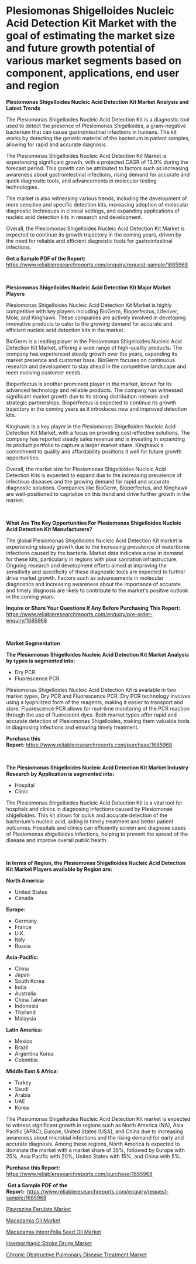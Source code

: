 <p><h1>Plesiomonas Shigelloides Nucleic Acid Detection Kit Market with the goal of estimating the market size and future growth potential of various market segments based on component, applications, end user and region</h1></p><p><strong>Plesiomonas Shigelloides Nucleic Acid Detection Kit Market Analysis and Latest Trends</strong></p>
<p><p>The Plesiomonas Shigelloides Nucleic Acid Detection Kit is a diagnostic tool used to detect the presence of Plesiomonas Shigelloides, a gram-negative bacterium that can cause gastrointestinal infections in humans. The kit works by detecting the genetic material of the bacterium in patient samples, allowing for rapid and accurate diagnosis.</p><p>The Plesiomonas Shigelloides Nucleic Acid Detection Kit Market is experiencing significant growth, with a projected CAGR of 13.9% during the forecast period. This growth can be attributed to factors such as increasing awareness about gastrointestinal infections, rising demand for accurate and quick diagnostic tools, and advancements in molecular testing technologies.</p><p>The market is also witnessing various trends, including the development of more sensitive and specific detection kits, increasing adoption of molecular diagnostic techniques in clinical settings, and expanding applications of nucleic acid detection kits in research and development.</p><p>Overall, the Plesiomonas Shigelloides Nucleic Acid Detection Kit Market is expected to continue its growth trajectory in the coming years, driven by the need for reliable and efficient diagnostic tools for gastrointestinal infections.</p></p>
<p><strong>Get a Sample PDF of the Report:&nbsp;</strong> <a href="https://www.reliableresearchreports.com/enquiry/request-sample/1685968">https://www.reliableresearchreports.com/enquiry/request-sample/1685968</a></p>
<p>&nbsp;</p>
<p><strong>Plesiomonas Shigelloides Nucleic Acid Detection Kit Major Market Players</strong></p>
<p><p>Plesiomonas Shigelloides Nucleic Acid Detection Kit Market is highly competitive with key players including BioGerm, Bioperfectus, Liferiver, Mole, and Kinghawk. These companies are actively involved in developing innovative products to cater to the growing demand for accurate and efficient nucleic acid detection kits in the market.</p><p>BioGerm is a leading player in the Plesiomonas Shigelloides Nucleic Acid Detection Kit Market, offering a wide range of high-quality products. The company has experienced steady growth over the years, expanding its market presence and customer base. BioGerm focuses on continuous research and development to stay ahead in the competitive landscape and meet evolving customer needs.</p><p>Bioperfectus is another prominent player in the market, known for its advanced technology and reliable products. The company has witnessed significant market growth due to its strong distribution network and strategic partnerships. Bioperfectus is expected to continue its growth trajectory in the coming years as it introduces new and improved detection kits.</p><p>Kinghawk is a key player in the Plesiomonas Shigelloides Nucleic Acid Detection Kit Market, with a focus on providing cost-effective solutions. The company has reported steady sales revenue and is investing in expanding its product portfolio to capture a larger market share. Kinghawk's commitment to quality and affordability positions it well for future growth opportunities.</p><p>Overall, the market size for Plesiomonas Shigelloides Nucleic Acid Detection Kits is expected to expand due to the increasing prevalence of infectious diseases and the growing demand for rapid and accurate diagnostic solutions. Companies like BioGerm, Bioperfectus, and Kinghawk are well-positioned to capitalize on this trend and drive further growth in the market.</p></p>
<p>&nbsp;</p>
<p><strong>What Are The Key Opportunities For Plesiomonas Shigelloides Nucleic Acid Detection Kit Manufacturers?</strong></p>
<p><p>The global Plesiomonas Shigelloides Nucleic Acid Detection Kit market is experiencing steady growth due to the increasing prevalence of waterborne infections caused by the bacteria. Market data indicates a rise in demand for these kits, particularly in regions with poor sanitation infrastructure. Ongoing research and development efforts aimed at improving the sensitivity and specificity of these diagnostic tools are expected to further drive market growth. Factors such as advancements in molecular diagnostics and increasing awareness about the importance of accurate and timely diagnosis are likely to contribute to the market's positive outlook in the coming years.</p></p>
<p><strong>Inquire or Share Your Questions If Any Before Purchasing This Report:</strong> <a href="https://www.reliableresearchreports.com/enquiry/pre-order-enquiry/1685968">https://www.reliableresearchreports.com/enquiry/pre-order-enquiry/1685968</a></p>
<p>&nbsp;</p>
<p><strong>Market Segmentation</strong></p>
<p><strong>The Plesiomonas Shigelloides Nucleic Acid Detection Kit Market Analysis by types is segmented into:</strong></p>
<p><ul><li>Dry PCR</li><li>Fluorescence PCR</li></ul></p>
<p><p>Plesiomonas Shigelloides Nucleic Acid Detection Kit is available in two market types, Dry PCR and Fluorescence PCR. Dry PCR technology involves using a lyophilized form of the reagents, making it easier to transport and store. Fluorescence PCR allows for real-time monitoring of the PCR reaction through the use of fluorescent dyes. Both market types offer rapid and accurate detection of Plesiomonas Shigelloides, making them valuable tools in diagnosing infections and ensuring timely treatment.</p></p>
<p><strong>Purchase this Report:&nbsp;</strong><a href="https://www.reliableresearchreports.com/purchase/1685968">https://www.reliableresearchreports.com/purchase/1685968</a></p>
<p>&nbsp;</p>
<p><strong>The Plesiomonas Shigelloides Nucleic Acid Detection Kit Market Industry Research by Application is segmented into:</strong></p>
<p><ul><li>Hospital</li><li>Clinic</li></ul></p>
<p><p>The Plesiomonas Shigelloides Nucleic Acid Detection Kit is a vital tool for hospitals and clinics in diagnosing infections caused by Plesiomonas shigelloides. This kit allows for quick and accurate detection of the bacterium's nucleic acid, aiding in timely treatment and better patient outcomes. Hospitals and clinics can efficiently screen and diagnose cases of Plesiomonas shigelloides infections, helping to prevent the spread of the disease and improve overall public health.</p></p>
<p>&nbsp;</p>
<p><strong>In terms of Region, the Plesiomonas Shigelloides Nucleic Acid Detection Kit Market Players available by Region are:</strong></p>
<p>
    <p> <strong> North America: </strong>
        <ul>
            <li>United States</li>
            <li>Canada</li>
        </ul>
        </p> 
    <p> <strong> Europe: </strong>
        <ul>
            <li>Germany</li>
            <li>France</li>
            <li>U.K.</li>
            <li>Italy</li>
            <li>Russia</li>
        </ul>
        </p> 
    <p> <strong> Asia-Pacific: </strong>
        <ul>
            <li>China</li>
            <li>Japan</li>
            <li>South Korea</li>
            <li>India</li>
            <li>Australia</li>
            <li>China Taiwan</li>
            <li>Indonesia</li>
            <li>Thailand</li>
            <li>Malaysia</li>
        </ul>
        </p> 
    <p> <strong> Latin America: </strong>
        <ul>
            <li>Mexico</li>
            <li>Brazil</li>
            <li>Argentina Korea</li>
            <li>Colombia</li>
        </ul>
        </p> 
    <p> <strong> Middle East & Africa: </strong>
        <ul>
            <li>Turkey</li>
            <li>Saudi</li>
            <li>Arabia</li>
            <li>UAE</li>
            <li>Korea</li>
        </ul>
    </p>
    </p>
<p><p>The Plesiomonas Shigelloides Nucleic Acid Detection Kit market is expected to witness significant growth in regions such as North America (NA), Asia Pacific (APAC), Europe, United States (USA), and China due to increasing awareness about microbial infections and the rising demand for early and accurate diagnosis. Among these regions, North America is expected to dominate the market with a market share of 35%, followed by Europe with 25%, Asia Pacific with 20%, United States with 15%, and China with 5%.</p></p>
<p><strong>Purchase this Report: </strong><a href="https://www.reliableresearchreports.com/purchase/1685968">https://www.reliableresearchreports.com/purchase/1685968</a></p>
<p>&nbsp;<strong>Get a Sample PDF of the Report:&nbsp;&nbsp;</strong><a href="https://www.reliableresearchreports.com/enquiry/request-sample/1685968">https://www.reliableresearchreports.com/enquiry/request-sample/1685968</a></p>
<p><strong></strong></p>
<p><p><a href="https://medium.com/@brendamoreno1988/piperazine-ferulate-nbsp-market-focuses-on-market-share-size-and-projected-forecast-till-2031-494775f73f55">Piperazine Ferulate Market</a></p><p><a href="https://github.com/kathiaseamanalvaradovlprc2h/Market-Research-Report-List-1/blob/main/macadamia-oil-market.md">Macadamia Oil Market</a></p><p><a href="https://github.com/GroverBarry/Market-Research-Report-List-4/blob/main/macadamia-integrifolia-seed-oil-market.md">Macadamia Integrifolia Seed Oil Market</a></p><p><a href="https://medium.com/@emilywest91/haemorrhagic-stroke-drugs-market-exploring-market-share-market-trends-and-future-growth-417c0b72ded6">Haemorrhagic Stroke Drugs Market</a></p><p><a href="https://medium.com/@kathyburton10/chronic-obstructive-pulmonary-disease-treatment-market-size-cagr-trends-2024-2030-9704e75835a2">Chronic Obstructive Pulmonary Disease Treatment Market</a></p></p>